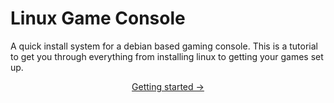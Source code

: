 # Linux Game Console
A quick install system for a debian based gaming console. This is a tutorial to get you through everything from installing linux to getting your games set up.

<div align="center">

[Getting started →](./tutorial/osInstall.md)

</div>
